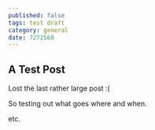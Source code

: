 ```yaml
---
published: false
tags: test draft
category: general
date: 7272568
---
```

## A Test Post

Lost the last rather large post :( 

So testing out what goes where and when.

etc.